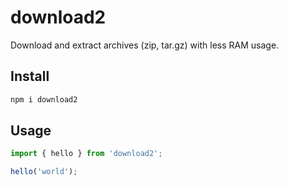 # download2

Download and extract archives (zip, tar.gz) with less RAM usage.

## Install

```bash
npm i download2
```

## Usage

```ts
import { hello } from 'download2';

hello('world');
```
